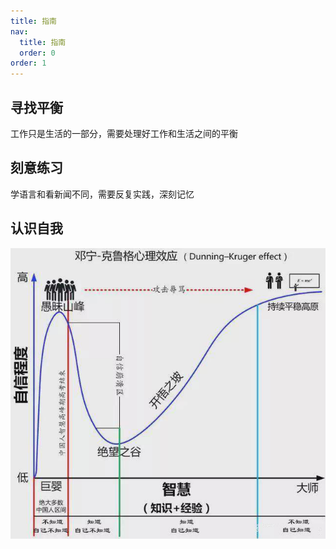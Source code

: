 ```yaml
---
title: 指南
nav:
  title: 指南
  order: 0
order: 1
---
```


## 寻找平衡

工作只是生活的一部分，需要处理好工作和生活之间的平衡


## 刻意练习

学语言和看新闻不同，需要反复实践，深刻记忆


## 认识自我

![心理效应](./effect.jpg)